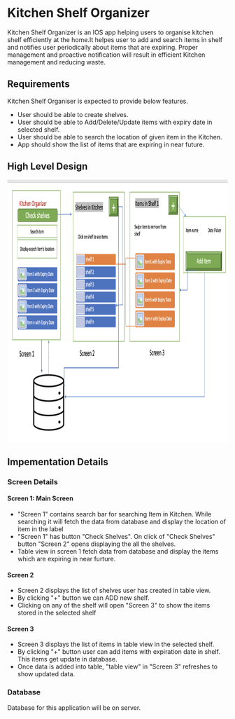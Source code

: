 # Kitchen Shelf Organizer
Kitchen Shelf Organizer is an IOS app helping users to organise kitchen shelf efficiently at the home.It helpes user to add and search items in shelf and notifies user periodically about items that are expiring. Proper management and proactive notification will result in efficient Kitchen management and reducing waste.

## Requirements
Kitchen Shelf Organiser is expected to provide below features.
* User should be able to create shelves.
* User should be able to Add/Delete/Update items with expiry date in selected shelf.
* User should be able to search the location of given item in the Kitchen.
* App should show the list of items that are expiring in near future.

## High Level Design 
<img src="./highLevelDiagram.png" width="800" height="600">

## Impementation Details
### Screen Details
#### Screen 1:  Main Screen
* "Screen 1" contains search bar for searching Item in Kitchen. While searching it will fetch the data from database and display the location of item in the label
* "Screen 1" has button "Check Shelves". On click of "Check Shelves" button "Screen 2" opens displaying the all the shelves.
* Table view in screen 1 fetch data from database and display the items which are expiring in near furture.

#### Screen 2
* Screen 2 displays the list of shelves user has created in table view.
* By clicking "+" button we can ADD new shelf.
* Clicking on any of the shelf will open "Screen 3" to show the items stored in the selected shelf

#### Screen 3
* Screen 3 displays the list of items in table view in the selected shelf.
* By clicking "+" button user can add items with expiration date in shelf. This items get update in database.
* Once data is added into table, "table view" in "Screen 3" refreshes to show updated data.

### Database
Database for this application will be on server.
                    






